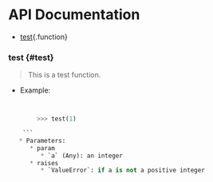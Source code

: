 # API Documentation

   * [test](#test-test){.function}
### test {#test}
   > This is a test function.
   * Example: 
```python


        >>> test(1)

    ```
   * Parameters: 
      * param
         * `a` (Any): an integer
      * raises
         * `ValueError`: if a is not a positive integer

        
